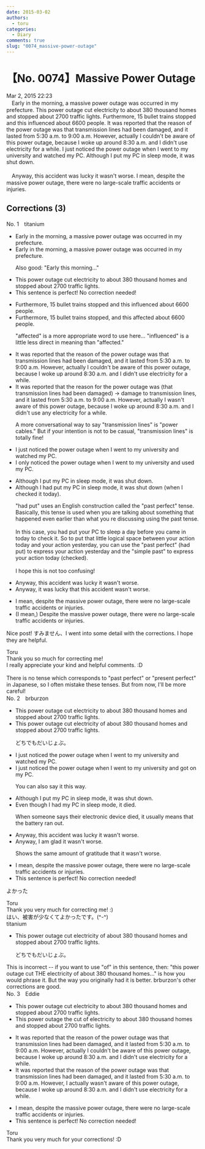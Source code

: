 ```yaml
---
date: 2015-03-02
authors:
  - toru
categories:
  - Diary
comments: true
slug: "0074_massive-power-outage"
---
```


# 【No. 0074】Massive Power Outage
<div class="date">Mar 2, 2015 22:23</div>
<div id="post"><div id="body_show_ori">
　Early in the morning, a massive power outage was occurred in my prefecture. This power outage cut electricity to about 380 thousand homes and stopped about 2700 traffic lights. Furthermore, 15 bullet trains stopped and this influenced about 6600 people. It was reported that the reason of the power outage was that transmission lines had been damaged, and it lasted from 5:30 a.m. to 9:00 a.m. However, actually I couldn't be aware of this power outage, because I woke up around 8:30 a.m. and I didn't use electricity for a while. I just noticed the power outage when I went to my university and watched my PC. Although I put my PC in sleep mode, it was shut down.<br/><br/>　Anyway, this accident was lucky it wasn't worse. I mean, despite the massive power outage, there were no large-scale traffic accidents or injuries.
</div></div>

<!-- more -->


## Corrections (3)
<div id="block"><div class="first_name"> No. 1　<span class="just_name">titanium</span></div><div id="block2">
<ul class="correction_field">
<li class="incorrect">Early in the morning, a massive power outage was occurred in my prefecture.</li>
<li class="corrected correct">
Early in the morning, a massive power outage <span class="sline"><span class="f_red">was</span></span> occurred in my prefecture.
<p class="correction_comment">Also good: "Early this morning..."</p>
</li>
</ul>
<ul class="correction_field">
<li class="incorrect">This power outage cut electricity to about 380 thousand homes and stopped about 2700 traffic lights.</li>
<li class="corrected perfect">This sentence is perfect! No correction needed!</li>
</ul>
<ul class="correction_field">
<li class="incorrect">Furthermore, 15 bullet trains stopped and this influenced about 6600 people.</li>
<li class="corrected correct">
Furthermore, 15 bullet trains stopped<span class="f_blue">,</span> and this <span class="f_blue">affected</span> about 6600 people.
<p class="correction_comment">"affected" is a more appropriate word to use here... "influenced" is a little less direct in meaning than "affected."</p>
</li>
</ul>
<ul class="correction_field">
<li class="incorrect">It was reported that the reason of the power outage was that transmission lines had been damaged, and it lasted from 5:30 a.m. to 9:00 a.m. However, actually I couldn't be aware of this power outage, because I woke up around 8:30 a.m. and I didn't use electricity for a while.</li>
<li class="corrected correct">
It was reported that the reason <span class="f_red">for</span> the power outage was <span class="f_blue">(</span><span class="f_gray">that transmission lines had been damaged</span><span class="f_blue">) -&gt; damage to transmission lines</span>, and it lasted from 5:30 a.m. to 9:00 a.m. However, actually I <span class="f_red">wasn't</span> aware <span class="f_red">of</span> this power outage, because I woke up around 8:30 a.m. and I didn't use <span class="f_blue">any </span>electricity for a while.
<p class="correction_comment">A more conversational way to say "transmission lines" is "power cables." But if your intention is not to be casual, "transmission lines" is totally fine!</p>
</li>
</ul>
<ul class="correction_field">
<li class="incorrect">I just noticed the power outage when I went to my university and watched my PC.</li>
<li class="corrected correct">
I <span class="f_blue">only</span> noticed the power outage when I went to my university and <span class="f_blue">used</span> my PC.
</li>
</ul>
<ul class="correction_field">
<li class="incorrect">Although I put my PC in sleep mode, it was shut down.</li>
<li class="corrected correct">
Although I <span class="f_blue">had</span> put my PC in sleep mode, it was shut down <span class="f_blue">(when I checked it today)</span>.
<p class="correction_comment">"had put" uses an English construction called the "past perfect" tense. Basically, this tense is used when you are talking about something that happened even earlier than what you re discussing using the past tense.<br/><br/>In this case, you had put your PC to sleep a day before you came in today to check it. So to put that little logical space between your action today and your action yesterday, you can use the "past perfect" (had put) to express your action yesterday and the "simple past" to express your action today (checked).<br/><br/>I hope this is not too confusing!</p>
</li>
</ul>
<ul class="correction_field">
<li class="incorrect">Anyway, this accident was lucky it wasn't worse.</li>
<li class="corrected correct">
Anyway, <span class="f_blue">it was lucky that this</span> accident wasn't worse.
</li>
</ul>
<ul class="correction_field">
<li class="incorrect">I mean, despite the massive power outage, there were no large-scale traffic accidents or injuries.</li>
<li class="corrected correct">
<span class="f_gray">(I mean,)</span> <span class="f_blue">D</span>espite the massive power outage, there were no large-scale traffic accidents or injuries.
</li>
</ul>
<p class="comment_small">
 Nice post! すみません、I went into some detail with the corrections. I hope they are helpful.
</p>

</div><div class="name"><span class="just_name">Toru</span><br>
Thank you so much for correcting me!<br/>I really appreciate your kind and helpful comments. :D<br/><br/>There is no tense which corresponds to "past perfect" or "present perfect" in Japanese, so I often mistake these tenses. But from now, I'll be more careful!
</div>
</div>
<div id="block"><div class="first_name"> No. 2　<span class="just_name">brburzon</span></div><div id="block2">
<ul class="correction_field">
<li class="incorrect">This power outage cut electricity to about 380 thousand homes and stopped about 2700 traffic lights.</li>
<li class="corrected correct">
This power outage cut electricity <span class="f_blue">of</span> about 380 thousand homes and stopped about 2700 traffic lights.
<p class="correction_comment">どちでもだいじょぶ。</p>
</li>
</ul>
<ul class="correction_field">
<li class="incorrect">I just noticed the power outage when I went to my university and watched my PC.</li>
<li class="corrected correct">
I <span class="sline">just</span> noticed the power outage when I went to my university and got on my PC.
<p class="correction_comment">You can also say it this way.</p>
</li>
</ul>
<ul class="correction_field">
<li class="incorrect">Although I put my PC in sleep mode, it was shut down.</li>
<li class="corrected correct">
Even though I had my PC in sleep mode, it died.
<p class="correction_comment">When someone says their electronic device died, it usually means that the battery ran out.</p>
</li>
</ul>
<ul class="correction_field">
<li class="incorrect">Anyway, this accident was lucky it wasn't worse.</li>
<li class="corrected correct">
Anyway, I am glad it wasn't worse.
<p class="correction_comment">Shows the same amount of gratitude that it wasn't worse.</p>
</li>
</ul>
<ul class="correction_field">
<li class="incorrect">I mean, despite the massive power outage, there were no large-scale traffic accidents or injuries.</li>
<li class="corrected perfect">This sentence is perfect! No correction needed!</li>
</ul>
<p class="comment_small">
 よかった
</p>

</div><div class="name"><span class="just_name">Toru</span><br>
Thank you very much for correcting me! :)<br/>はい、被害が少なくてよかったです。(^-^)
</div>
<div class="name"><span class="just_name">titanium</span><br><div class="quote_field"><ul class="correction_field">
<li class="corrected correct">
This power outage cut electricity <span class="f_blue">of</span> about 380 thousand homes and stopped about 2700 traffic lights.
<p class="correction_comment">
どちでもだいじょぶ。
</p>
</li>
</ul></div>
This is incorrect -- if you want to use "of" in this sentence, then: "this power outage cut THE electricity of about 380 thousand homes..." is how you would phrase it. But the way you originally had it is better. brburzon's other corrections are good.
</div>
</div>
<div id="block"><div class="first_name"> No. 3　<span class="just_name">Eddie</span></div><div id="block2">
<ul class="correction_field">
<li class="incorrect">This power outage cut electricity to about 380 thousand homes and stopped about 2700 traffic lights.</li>
<li class="corrected correct">
This power outage <span class="f_blue">the</span> cut <span class="f_red">of</span> electricity to about 380 thousand homes and stopped about 2700 traffic lights.
</li>
</ul>
<ul class="correction_field">
<li class="incorrect">It was reported that the reason of the power outage was that transmission lines had been damaged, and it lasted from 5:30 a.m. to 9:00 a.m. However, actually I couldn't be aware of this power outage, because I woke up around 8:30 a.m. and I didn't use electricity for a while.</li>
<li class="corrected correct">
It was reported that the reason of the power outage was that transmission lines had been damaged, and it lasted from 5:30 a.m. to 9:00 a.m. However, I <span class="f_blue">actually </span><span class="f_red">wasn't </span>aware of this power outage<span class="sline">,</span> because I woke up around 8:30 a.m. and I didn't use electricity for a while.
</li>
</ul>
<ul class="correction_field">
<li class="incorrect">I mean, despite the massive power outage, there were no large-scale traffic accidents or injuries.</li>
<li class="corrected perfect">This sentence is perfect! No correction needed!</li>
</ul>
</div><div class="name"><span class="just_name">Toru</span><br>
Thank you very much for your corrections! :D
</div>
</div>
